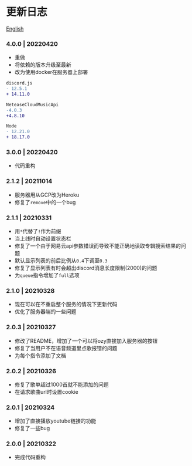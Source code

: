 # 更新日志

[English](https://github.com/k27dong/bamboo/blob/main/CHANGELOG.md)

### 4.0.0 | 20220420
- 重做
- 将依赖的版本升级至最新
- 改为使用docker在服务器上部署

```diff
discord.js
- 12.5.1
+ 14.11.0

NeteaseCloudMusicApi
-4.0.3
+4.8.10

Node
- 12.21.0
+ 18.17.0
```

### 3.0.0 | 20220420
- 代码重构

### 2.1.2 | 20211014
- 服务器用从GCP改为Heroku
- 修复了`remove`中的一个bug

### 2.1.1 | 20210331
- 用`*`代替了`!`作为前缀
- 当上线时自动设置状态栏
- 修复了一个由于网易云api参数错误而导致不能正确地读取专辑搜索结果的问题
- 默认显示列表的前后比例从`0.4`下调至`0.3`
- 修复了显示列表有时会超出discord消息长度限制(2000)的问题
- 为`queue`指令增加了`full`选项

### 2.1.0 | 20210328
- 现在可以在不重启整个服务的情况下更新代码
- 优化了服务器端的一些问题

### 2.0.3 | 20210327
- 修改了README，增加了一个可以将ozy直接加入服务器的按钮
- 修复了当用户不在语音频道里点歌报错的问题
- 为每个指令添加了文档

### 2.0.2 | 20210326
- 修复了歌单超过1000首就不能添加的问题
- 在请求歌曲url时设置cookie

### 2.0.1 | 20210324
- 增加了直接播放youtube链接的功能
- 修复了一些bug

### 2.0.0 | 20210322
- 完成代码重构
